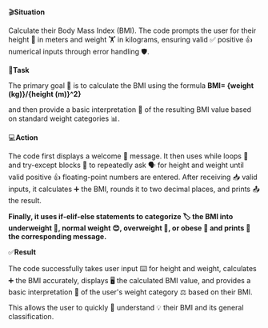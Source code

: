 🎬**Situation**

Calculate their Body Mass Index (BMI). 
The code prompts the user for their height 📏 in meters and weight 🏋️ in kilograms, ensuring valid ✅ positive 👍 numerical inputs through error handling 🛡️.


🎯**Task**

The primary goal 🎯 is to calculate the BMI using the formula **BMI= {weight (kg)}/{height (m)}^2}**

and then provide a basic interpretation 🤔 of the resulting BMI value based on standard weight categories 📊.


💻**Action**

The code first displays a welcome 👋 message. 
It then uses while loops 🔄 and try-except blocks 🚧 to repeatedly ask 🗣️ for height and weight until valid positive 👍 floating-point numbers are entered. 
After receiving 📥 valid inputs, it calculates ➕ the BMI, rounds it to two decimal places, and prints 📤 the result. 

**Finally, it uses if-elif-else statements to categorize 🏷️ the BMI into underweight 🦴, normal weight 😊, overweight 🍔, or obese 🐳 and prints 💬 the corresponding message.**


✅**Result**

The code successfully takes user input ⌨️ for height and weight, calculates ➕ the BMI accurately, displays 🖥️ the calculated BMI value, 
and provides a basic interpretation 🤔 of the user's weight category ⚖️ based on their BMI. 

This allows the user to quickly 💨 understand 💡 their BMI and its general classification.
